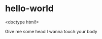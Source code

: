 # hello-world
<doctype html!>
<html> 
<title> This is the readme file </title>
<head> Give me some head  </head>

<body> I wanna touch your body </body>
</html> 
